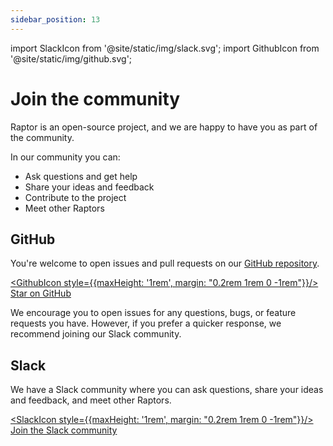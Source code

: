 ```yaml
---
sidebar_position: 13
---
```

import SlackIcon from '@site/static/img/slack.svg';
import GithubIcon from '@site/static/img/github.svg';

# Join the community

Raptor is an open-source project, and we are happy to have you as part of the community.

In our community you can:

- Ask questions and get help
- Share your ideas and feedback
- Contribute to the project
- Meet other Raptors

## GitHub

You're welcome to open issues and pull requests on our [GitHub repository](https://github.com/raptor-ml/raptor).

<a href="https://github.com/raptor-ml/raptor"
target="_blank"
class="button button--secondary button--lg margin-bottom--md">
<GithubIcon style={{maxHeight: '1rem', margin: "0.2rem 1rem 0 -1rem"}}/>
Star on GitHub
</a>

We encourage you to open issues for any questions, bugs, or feature requests you have. However, if you prefer a quicker
response, we recommend joining our Slack community.

## Slack

We have a Slack community where you can ask questions, share your ideas and feedback, and meet other Raptors.

<a href="https://join.slack.com/t/raptor-ml/shared_invite/zt-1oq1zj79y-fziQVSTadJ7jJGwcLG_6kw"
target="_blank"
class="button button--primary button--lg"
rel="noopener noreferrer">
<SlackIcon style={{maxHeight: '1rem', margin: "0.2rem 1rem 0 -1rem"}}/>
Join the Slack community
</a>